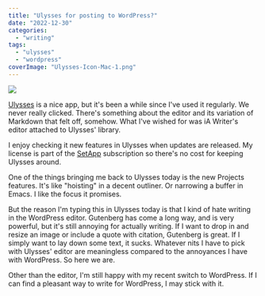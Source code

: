 ```yaml
---
title: "Ulysses for posting to WordPress?"
date: "2022-12-30"
categories:
  - "writing"
tags:
  - "ulysses"
  - "wordpress"
coverImage: "Ulysses-Icon-Mac-1.png"
---
```


![](/img/2022/Ulysses-Icon-Mac-1.png)

[Ulysses](https://ulysses.app/) is a nice app, but it's been a while since I've used it regularly. We never really clicked. There's something about the editor and its variation of Markdown that felt off, somehow. What I've wished for was iA Writer's editor attached to Ulysses' library.

I enjoy checking it new features in Ulysses when updates are released. My license is part of the [SetApp](https://setapp.com/) subscription so there's no cost for keeping Ulysses around.

One of the things bringing me back to Ulysses today is the new Projects features. It's like "hoisting" in a decent outliner. Or narrowing a buffer in Emacs. I like the focus it promises.

But the reason I'm typing this in Ulysses today is that I kind of hate writing in the WordPress editor. Gutenberg has come a long way, and is very powerful, but it's still annoying for actually writing. If I want to drop in and resize an image or include a quote with citation, Gutenberg is great. If I simply want to lay down some text, it sucks. Whatever nits I have to pick with Ulysses' editor are meaningless compared to the annoyances I have with WordPress. So here we are.

Other than the editor, I'm still happy with my recent switch to WordPress. If I can find a pleasant way to write for WordPress, I may stick with it.
